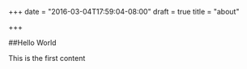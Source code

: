 +++
date = "2016-03-04T17:59:04-08:00"
draft = true
title = "about"

+++

##Hello World

This is the first content
